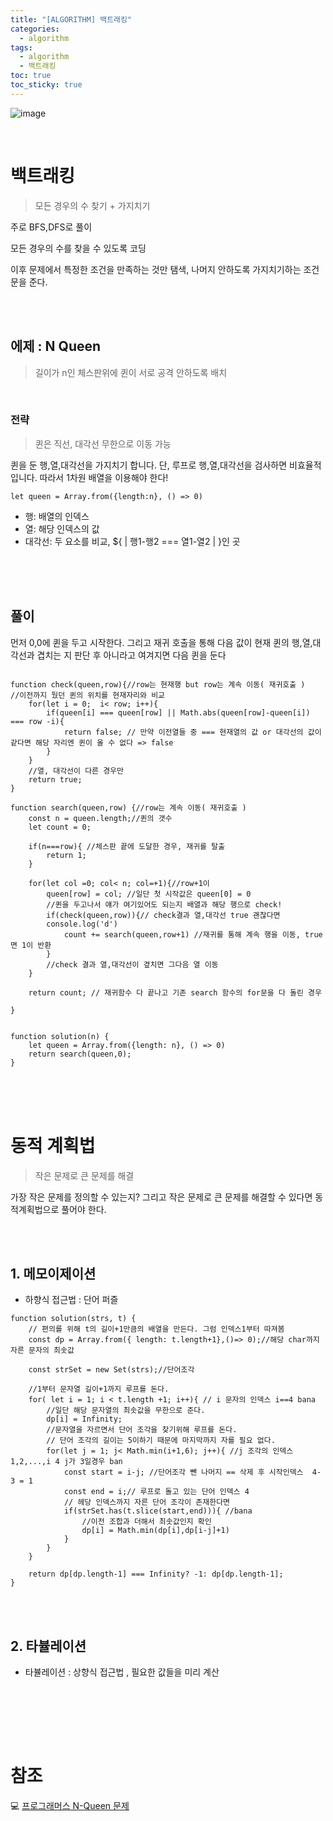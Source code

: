 ```yaml
---
title: "[ALGORITHM] 백트래킹"
categories:
  - algorithm
tags:
  - algorithm
  - 백트래킹
toc: true
toc_sticky: true
---
```


![image](https://user-images.githubusercontent.com/79133602/161557696-fe3b688d-f6d2-4073-a18f-8d57377acaa7.png)

<br/>

# 백트래킹

> 모든 경우의 수 찾기 + 가지치기

주로 BFS,DFS로 풀이

모든 경우의 수를 찾을 수 있도록 코딩

이후 문제에서 특정한 조건을 만족하는 것만 탬색, 나머지 안하도록 가지치기하는 조건문을 준다.

<br/><br/>

## 에제 : N Queen

> 길이가 n인 체스판위에 퀸이 서로 공격 안하도록 배치

<br/>

### 전략

> 퀸은 직선, 대각선 무한으로 이동 가능

퀸을 둔 행,열,대각선을 가지치기 합니다. 단, 루프로 행,열,대각선을 검사하면 비효율적입니다. 따라서 1차원 배열을 이용해야 한다!

```
let queen = Array.from({length:n}, () => 0)
```

- 행: 배열의 인덱스
- 열: 해당 인덱스의 값
- 대각선: 두 요소를 비교, ${ | 행1-행2 === 열1-열2 | }인 곳

<br/><br/><br/>

## 풀이

먼저 0,0에 퀸을 두고 시작한다. 그리고 재귀 호출을 통해 다음 값이 현재 퀸의 행,열,대각선과 겹치는 지 판단 후 아니라고 여겨지면 다음 퀸을 둔다

```

function check(queen,row){//row는 현재행 but row는 계속 이동( 재귀호출 )
//이전까지 뒀던 퀸의 위치를 현재자리와 비교
    for(let i = 0;  i< row; i++){
        if(queen[i] === queen[row] || Math.abs(queen[row]-queen[i]) === row -i){
            return false; // 만약 이전열들 중 === 현재열의 값 or 대각선의 값이 같다면 해당 자리엔 퀸이 올 수 없다 => false
        }
    }
    //열, 대각선이 다른 경우만
    return true;
}

function search(queen,row) {//row는 계속 이동( 재귀호출 )
    const n = queen.length;//퀸의 갯수
    let count = 0;

    if(n===row){ //체스판 끝에 도달한 경우, 재귀를 탈출
        return 1;
    }

    for(let col =0; col< n; col=+1){//row+1이
        queen[row] = col; //일단 첫 시작값은 queen[0] = 0
        //퀸을 두고나서 얘가 여기있어도 되는지 배열과 해당 행으로 check!
        if(check(queen,row)){// check결과 열,대각선 true 괜찮다면
        console.log('d')
            count += search(queen,row+1) //재귀를 통해 계속 행을 이동, true면 1이 반환
        }
        //check 결과 열,대각선이 곂치면 그다음 열 이동
    }

    return count; // 재귀함수 다 끝나고 기존 search 함수의 for문을 다 돌린 경우

}


function solution(n) {
    let queen = Array.from({length: n}, () => 0)
    return search(queen,0);
}
```

<br/><br/><br/>

# 동적 계획법

> 작은 문제로 큰 문제를 해결

가장 작은 문제를 정의할 수 있는지? 그리고 작은 문제로 큰 문제를 해결할 수 있다면 동적계획법으로 풀어야 한다.

<br/><br/>

## 1. 메모이제이션

- 하향식 접근법 : 단어 퍼즐

```
function solution(strs, t) {
    // 편의를 위해 t의 길이+1만큼의 배열을 만든다. 그럼 인덱스1부터 따져봄
    const dp = Array.from({ length: t.length+1},()=> 0);//해당 char까지 자른 문자의 최솟값

    const strSet = new Set(strs);//단어조각

    //1부터 문자열 길이+1까지 루프를 돈다.
    for( let i = 1; i < t.length +1; i++){ // i 문자의 인덱스 i==4 bana
        //일단 해당 문자열의 최솟값을 무한으로 준다.
        dp[i] = Infinity;
        //문자열을 자르면서 단어 조각을 찾기위해 루프를 돈다.
        // 단어 조각의 길이는 5이하기 때문에 마지막까지 자를 필요 없다.
        for(let j = 1; j< Math.min(i+1,6); j++){ //j 조각의 인덱스 1,2,...,i 4 j가 3일경우 ban
            const start = i-j; //단어조각 뺀 나머지 == 삭제 후 시작인덱스  4-3 = 1
            const end = i;// 루프로 돌고 있는 단어 인덱스 4
            // 헤당 인덱스까지 자른 단어 조각이 존재한다면
            if(strSet.has(t.slice(start,end))){ //bana
                //이전 조합과 더해서 최솟값인지 확인
                dp[i] = Math.min(dp[i],dp[i-j]+1)
            }
        }
    }

    return dp[dp.length-1] === Infinity? -1: dp[dp.length-1];
}

```

<br/><br/>

## 2. 타뷸레이션

- 타뷸레이션 : 상향식 접근법 , 필요한 값들을 미리 계산

<br/><br/>

<br/><br/>

# 참조

💻 [프로그래머스 N-Queen 문제](https://school.programmers.co.kr/learn/courses/30/lessons/12952)
